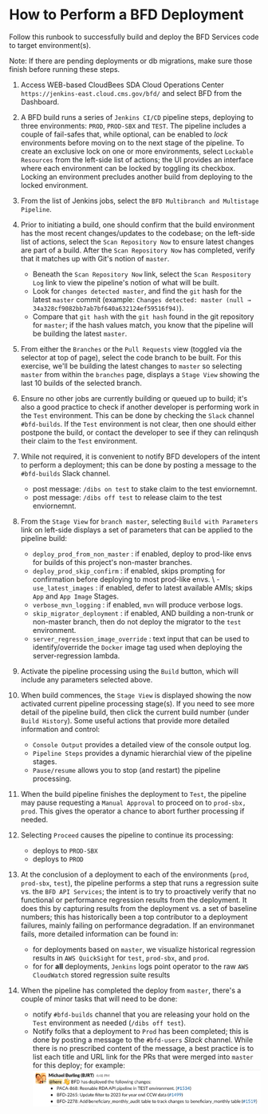 # How to Perform a BFD Deployment

Follow this runbook to successfully build and deploy the BFD Services code to target environment(s).

Note: If there are pending deployments or db migrations, make sure those finish before running these steps.

1. Access WEB-based CloudBees SDA Cloud Operations Center `https://jenkins-east.cloud.cms.gov/bfd/` and select BFD from the Dashboard.

2. A BFD build runs a series of `Jenkins CI/CD` pipeline steps, deploying to three environments: `PROD`, `PROD-SBX` and `TEST`. The pipeline includes a couple of fail-safes that, while optional, can be enabled to _lock_ environments before moving on to the next stage of the pipeline. To create an exclusive lock on one or more environments, select `Lockable Resources` from the left-side list of actions; the UI provides an interface where each environment can be locked by toggling its checkbox. Locking an environment precludes another build from deploying to the locked environment. 

3. From the list of Jenkins jobs, select the `BFD Multibranch and Multistage Pipeline`.

4. Prior to initiating a build, one should confirm that the build environment has the most recent changes/updates to the codebase; on the left-side list of actions, select the `Scan Repository Now` to ensure latest changes are part of a build. After the `Scan Repository Now` has completed, verify that it matches up with Git's notion of `master`. 

    - Beneath the `Scan Repository Now` link, select the `Scan Respository Log` link to view the pipeline's notion of what will be built. 
    - Look for `changes detected master`, and find the `git` hash for the latest `master` commit (example: `Changes detected: master (null → 34a328cf9082bb7ab7bf640a632124ef59516f94)`).
    - Compare that `git hash` with the `git hash` found in the git repository for `master`; if the hash values match, you know that the pipeline will be building the latest `master`.

5. From either the `Branches` or the `Pull Requests` view (toggled via the selector at top of page), select the code branch to be built. For this exercise, we'll be building the latest changes to `master` so selecting `master` from within the `branches` page, displays a `Stage View` showing the last 10 builds of the selected branch.

6. Ensure no other jobs are currently building or queued up to build; it's also a good practice to check if another developer is performing work in the `Test` environment. This can be done by checking the `Slack` channel `#bfd-builds`. If the `Test` environment is not clear, then one should either postpone the build, or contact the developer to see if they can relinqush their claim to the `Test` environment.

7. While not required, it is convenient to notify BFD developers of the intent to perform a deployment; this can be done by posting a message to the `#bfd-builds` Slack channel.
    - post message: `/dibs on test` to stake claim to the test enviornemnt.
    - post message: `/dibs off test` to release claim to the test enviornemnt.

8. From the `Stage View` for `branch master`, selecting `Build with Parameters` link on left-side displays a set of parameters that can be applied to the pipeline build:
    - `deploy_prod_from_non_master` : if enabled, deploy to prod-like envs for builds of this project's non-master branches.
    - `deploy_prod_skip_confirm` : if enabled, skips prompting for confirmation before deploying to most prod-like envs.
\    - `use_latest_images` : if enabled, defer to latest available AMIs; skips `App` and `App Image` Stages.
    - `verbose_mvn_logging` : if enabled, `mvn` will produce verbose logs.
    - `skip_migrator_deployment` : if enabled, AND building a non-trunk or non-master branch, then do not deploy the migrator to the `test` environment.
    - `server_regression_image_override` : text input that can be used to identify/override the `Docker` image tag used when deploying the server-regression lambda.

9. Activate the pipeline processing using the `Build` button, which will include any parameters selected above.

10. When build commences, the `Stage View` is displayed showing the now activated current pipeline processing stage(s). If you need to see more detail of the pipeline build, then click the current build number (under `Build History`). Some useful actions that provide more detailed information and control:
    - `Console Output` provides a detailed view of the console output log.
    - `Pipeline Steps` provides a dynamic hierarchial view of the pipeline stages.
    - `Pause/resume` allows you to stop (and restart) the pipeline processing.

11. When the build pipeline finishes the deployment to `Test`, the pipeline may pause requesting a `Manual Approval` to proceed on to `prod-sbx, prod`. This gives the operator a chance to abort further processing if needed.

12. Selecting `Proceed` causes the pipeline to continue its processing:
    - deploys to `PROD-SBX` 
    - deploys to `PROD`

13. At the conclusion of a deployment to each of the environments (`prod`, `prod-sbx`, `test`), the pipeline performs a step that runs a regression suite vs. the `BFD API Services`; the intent is to try to proactively verify that no functional or performance regression results from the deployment. It does this by capturing results from the deployment vs. a set of baseline numbers; this has historically been a top contributor to a deployment failures, mainly failing on performance degradation. If an environmanet fails, more detailed information can be found in:
    - for deployments based on `master`, we visualize historical regression results in `AWS QuickSight` for `test`, `prod-sbx`, and `prod`.
    - for for **all** deployments, `Jenkins` logs point operator to the raw `AWS CloudWatch` stored regression suite results 

14. When the pipeline has completed the deploy from `master`, there's a couple of minor tasks that will need to be done:
    - notify `#bfd-builds` channel that you are releasing your hold on the `Test` environment as needed (`/dibs off test`).  
    - Notify folks that a deployment to `Prod` has been completed; this is done by posting a message to the `#bfd-users` _Slack_ channel. While there is no prescribed content of the message, a best practice is to list each title and URL link for the PRs that were merged into `master` for this deploy; for example:
![Dibs-Off](resources/deploy-completed-slack.png)
